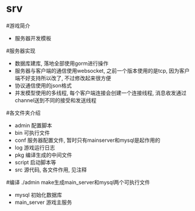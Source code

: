 # srv
#游戏简介
* 服务器开发模板

#服务器实现
* 数据库建库, 落地全部使用gorm进行操作
* 服务器与客户端的通信使用websocket, 之前一个版本使用的是tcp, 因为客户端不好支持所以改了, 不过修改起来很方便
* 协议通信使用的json格式
* 并发模型使用的多线程, 每个客户端连接会创建一个连接线程, 消息收发通过channel送到不同的接受和发送线程

#各文件夹介绍
* admin 配置脚本
* bin 可执行文件
* conf 服务器配置文件, 暂时只有mainserver和mysql是起作用的
* log 游戏运行日志
* pkg 编译生成的中间文件
* script 启动脚本等
* src 源代码, 各文件作用, 见注释

#编译
./admin make生成main_server和mysql两个可执行文件
* mysql 初始化数据库
* main_server 游戏主服务

